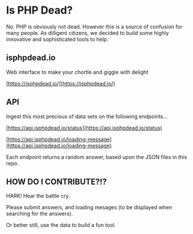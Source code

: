 # Is PHP Dead? 

No. PHP is obviously not dead. However this is a source of confusion for many people. As dilligent citizens, we decided to build some highly innovative and sophisticated tools to help. 

## isphpdead.io

Web interface to make your chortle and giggle with delight

[https://isphpdead.io/](https://isphpdead.io/)


## API

Ingest this most precious of data sets on the following endpoints...

[https://api.isphpdead.io/status](https://api.isphpdead.io/status)

[https://api.isphpdead.io/loading-message](https://api.isphpdead.io/loading-message)

Each endpoint returns a random answer, based upon the JSON files in this repo. 

## HOW DO I CONTRIBUTE?!? 

HARK! Hear the battle cry. 

Please submit answers, and loading mesages (to be displayed when searching for the answers).

Or better still, use the data to build a fun tool.
